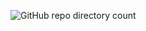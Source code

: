![GitHub repo directory count](https://img.shields.io/github/directory-file-count/cleitonsantana39/cleitonsantana39?label=quantidade%20de%20reposit%C3%B3rio)
